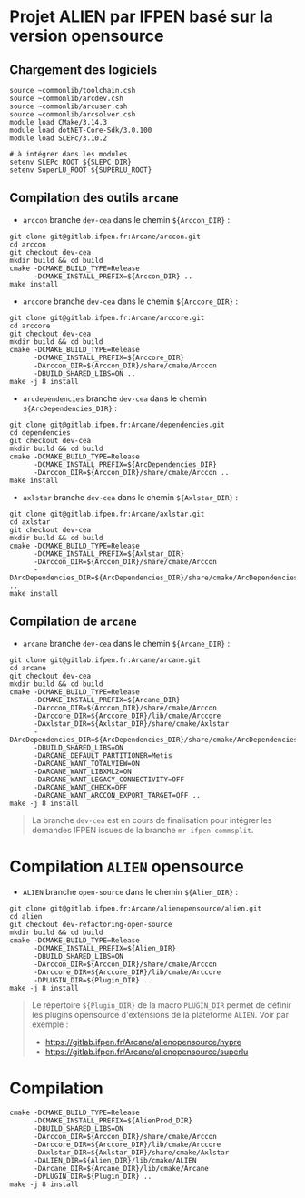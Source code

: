 # Projet ALIEN par IFPEN basé sur la version opensource

## Chargement des logiciels

```
source ~commonlib/toolchain.csh
source ~commonlib/arcdev.csh
source ~commonlib/arcuser.csh
source ~commonlib/arcsolver.csh
module load CMake/3.14.3
module load dotNET-Core-Sdk/3.0.100
module load SLEPc/3.10.2

# à intégrer dans les modules
setenv SLEPc_ROOT ${SLEPC_DIR}
setenv SuperLU_ROOT ${SUPERLU_ROOT}
```

## Compilation des outils `arcane`

* `arccon` branche `dev-cea` dans le chemin `${Arccon_DIR}` :
```
git clone git@gitlab.ifpen.fr:Arcane/arccon.git
cd arccon
git checkout dev-cea
mkdir build && cd build
cmake -DCMAKE_BUILD_TYPE=Release
      -DCMAKE_INSTALL_PREFIX=${Arccon_DIR} ..
make install
```

* `arccore` branche `dev-cea` dans le chemin `${Arccore_DIR}` :
```
git clone git@gitlab.ifpen.fr:Arcane/arccore.git
cd arccore
git checkout dev-cea
mkdir build && cd build
cmake -DCMAKE_BUILD_TYPE=Release 
      -DCMAKE_INSTALL_PREFIX=${Arccore_DIR}
      -DArccon_DIR=${Arccon_DIR}/share/cmake/Arccon 
      -DBUILD_SHARED_LIBS=ON ..
make -j 8 install
```

* `arcdependencies` branche `dev-cea` dans le chemin `${ArcDependencies_DIR}` :
```
git clone git@gitlab.ifpen.fr:Arcane/dependencies.git
cd dependencies
git checkout dev-cea
mkdir build && cd build
cmake -DCMAKE_BUILD_TYPE=Release 
      -DCMAKE_INSTALL_PREFIX=${ArcDependencies_DIR} 
      -DArccon_DIR=${Arccon_DIR}/share/cmake/Arccon ..
make install
```

* `axlstar` branche `dev-cea` dans le chemin `${Axlstar_DIR}` :
```
git clone git@gitlab.ifpen.fr:Arcane/axlstar.git
cd axlstar
git checkout dev-cea
mkdir build && cd build
cmake -DCMAKE_BUILD_TYPE=Release       
      -DCMAKE_INSTALL_PREFIX=${Axlstar_DIR}       
      -DArccon_DIR=${Arccon_DIR}/share/cmake/Arccon       
      -DArcDependencies_DIR=${ArcDependencies_DIR}/share/cmake/ArcDependencies .. 
make install
```

## Compilation de `arcane`

* `arcane` branche `dev-cea` dans le chemin `${Arcane_DIR}` :
```
git clone git@gitlab.ifpen.fr:Arcane/arcane.git
cd arcane
git checkout dev-cea
mkdir build && cd build
cmake -DCMAKE_BUILD_TYPE=Release
      -DCMAKE_INSTALL_PREFIX=${Arcane_DIR}
      -DArccon_DIR=${Arccon_DIR}/share/cmake/Arccon
      -DArccore_DIR=${Arccore_DIR}/lib/cmake/Arccore
      -DAxlstar_DIR=${Axlstar_DIR}/share/cmake/Axlstar
      -DArcDependencies_DIR=${ArcDependencies_DIR}/share/cmake/ArcDependencies 
      -DBUILD_SHARED_LIBS=ON 
      -DARCANE_DEFAULT_PARTITIONER=Metis
      -DARCANE_WANT_TOTALVIEW=ON
      -DARCANE_WANT_LIBXML2=ON
      -DARCANE_WANT_LEGACY_CONNECTIVITY=OFF
      -DARCANE_WANT_CHECK=OFF
      -DARCANE_WANT_ARCCON_EXPORT_TARGET=OFF ..
make -j 8 install
```

> La branche `dev-cea` est en cours de finalisation pour intégrer les demandes IFPEN
> issues de la branche `mr-ifpen-commsplit`.  

# Compilation `ALIEN` opensource

* `ALIEN` branche `open-source` dans le chemin `${Alien_DIR}` :
```
git clone git@gitlab.ifpen.fr:Arcane/alienopensource/alien.git
cd alien
git checkout dev-refactoring-open-source
mkdir build && cd build
cmake -DCMAKE_BUILD_TYPE=Release 
      -DCMAKE_INSTALL_PREFIX=${Alien_DIR}
      -DBUILD_SHARED_LIBS=ON 
      -DArccon_DIR=${Arccon_DIR}/share/cmake/Arccon 
      -DArccore_DIR=${Arccore_DIR}/lib/cmake/Arccore       
      -DPLUGIN_DIR=${Plugin_DIR} ..
make -j 8 install
```

> Le répertoire `${Plugin_DIR}` de la macro `PLUGIN_DIR` permet de définir les plugins 
> opensource d'extensions de la plateforme `ALIEN`. Voir par exemple :
> * https://gitlab.ifpen.fr/Arcane/alienopensource/hypre
> * https://gitlab.ifpen.fr/Arcane/alienopensource/superlu  

# Compilation

```
cmake -DCMAKE_BUILD_TYPE=Release 
      -DCMAKE_INSTALL_PREFIX=${AlienProd_DIR}
      -DBUILD_SHARED_LIBS=ON 
      -DArccon_DIR=${Arccon_DIR}/share/cmake/Arccon 
      -DArccore_DIR=${Arccore_DIR}/lib/cmake/Arccore
      -DAxlstar_DIR=${Axlstar_DIR}/share/cmake/Axlstar
      -DALIEN_DIR=${Alien_DIR}/lib/cmake/ALIEN      
      -DArcane_DIR=${Arcane_DIR}/lib/cmake/Arcane
      -DPLUGIN_DIR=${Plugin_DIR} ..
make -j 8 install
```